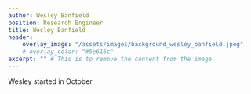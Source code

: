 ```yaml
---
author: Wesley Banfield
position: Research Engineer
title: Wesley Banfield
header:
    overlay_image: "/assets/images/background_wesley_banfield.jpeg"
    # overlay_color: "#5e616c"
excerpt: "" # This is to remove the content from the image
---
```


Wesley started in October